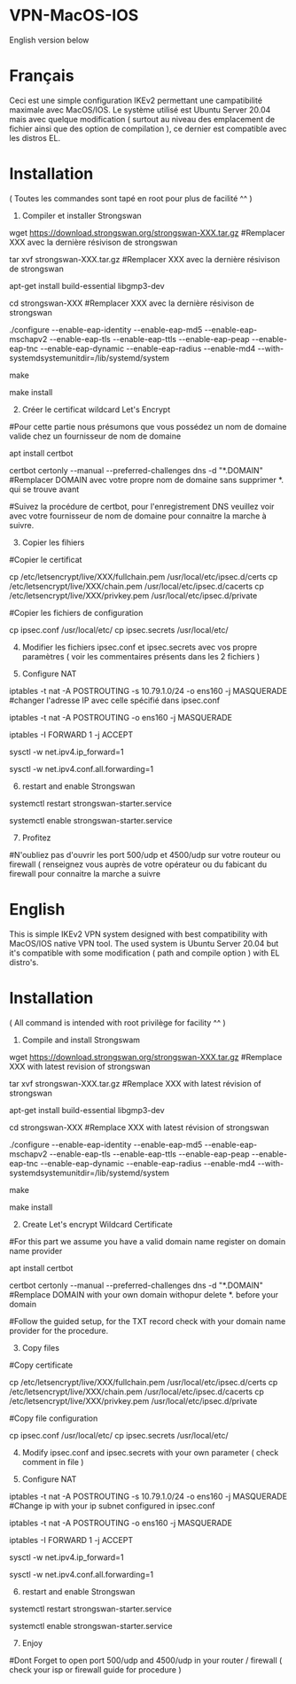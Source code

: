 # VPN-MacOS-IOS

English version below

# Français
Ceci est une simple configuration IKEv2 permettant une campatibilité maximale avec MacOS/IOS. Le système utilisé est Ubuntu Server 20.04 mais avec quelque modification ( surtout au niveau des emplacement de fichier ainsi que des option de compilation ), ce dernier est compatible avec les distros EL. 

# Installation 

( Toutes les commandes sont tapé en root pour plus de facilité ^^ )

1) Compiler et installer Strongswan

wget https://download.strongswan.org/strongswan-XXX.tar.gz #Remplacer XXX avec la dernière résivison de strongswan 

tar xvf strongswan-XXX.tar.gz #Remplacer XXX avec la dernière résivison de strongswan 

apt-get install build-essential libgmp3-dev

cd strongswan-XXX #Remplacer XXX avec la dernière résivison de strongswan 

./configure --enable-eap-identity --enable-eap-md5 --enable-eap-mschapv2 --enable-eap-tls --enable-eap-ttls --enable-eap-peap --enable-eap-tnc --enable-eap-dynamic --enable-eap-radius --enable-md4 --with-systemdsystemunitdir=/lib/systemd/system

make

make install

2) Créer le certificat wildcard Let's Encrypt 

#Pour cette partie nous présumons que vous possédez un nom de domaine valide chez un fournisseur de nom de domaine

apt install certbot 

certbot certonly --manual --preferred-challenges dns -d "*.DOMAIN" #Remplacer DOMAIN avec votre propre nom de domaine sans supprimer *. qui se trouve avant

#Suivez la procédure de certbot, pour l'enregistrement DNS veuillez voir avec votre fournisseur de nom de domaine pour connaitre la marche à suivre. 

3) Copier les fihiers

#Copier le certificat 

cp /etc/letsencrypt/live/XXX/fullchain.pem /usr/local/etc/ipsec.d/certs
cp /etc/letsencrypt/live/XXX/chain.pem /usr/local/etc/ipsec.d/cacerts
cp /etc/letsencrypt/live/XXX/privkey.pem /usr/local/etc/ipsec.d/private
 
 #Copier les fichiers de configuration

cp ipsec.conf /usr/local/etc/
cp ipsec.secrets /usr/local/etc/

4) Modifier les fichiers ipsec.conf et ipsec.secrets avec vos propre paramètres ( voir les commentaires présents dans les 2 fichiers )

5) Configure NAT 

iptables -t nat -A POSTROUTING -s 10.79.1.0/24 -o ens160 -j MASQUERADE #changer l'adresse IP avec celle spécifié dans ipsec.conf

iptables -t nat -A POSTROUTING -o ens160 -j MASQUERADE

iptables -I FORWARD 1 -j ACCEPT

sysctl -w net.ipv4.ip_forward=1

sysctl -w net.ipv4.conf.all.forwarding=1

6) restart and enable Strongswan

systemctl restart strongswan-starter.service

systemctl enable strongswan-starter.service

7) Profitez 

#N'oubliez pas d'ouvrir les port 500/udp et 4500/udp sur votre routeur ou firewall ( renseignez vous auprès de votre opérateur ou du fabicant du firewall pour connaitre la marche a suivre 

# English
This is simple IKEv2 VPN system designed with best compatibility with MacOS/IOS native VPN tool. The used system is Ubuntu Server 20.04 but it's compatible with some modification ( path and compile option ) with EL distro's. 

# Installation 

( All command is intended with root privilège for facility ^^ )

1) Compile and install Strongswam

wget https://download.strongswan.org/strongswan-XXX.tar.gz #Remplace XXX with latest revision of strongswan

tar xvf strongswan-XXX.tar.gz #Remplace XXX with latest révision of strongswan

apt-get install build-essential libgmp3-dev

cd strongswan-XXX #Remplace XXX with latest révision of strongswan

./configure --enable-eap-identity --enable-eap-md5 --enable-eap-mschapv2 --enable-eap-tls --enable-eap-ttls --enable-eap-peap --enable-eap-tnc --enable-eap-dynamic --enable-eap-radius --enable-md4 --with-systemdsystemunitdir=/lib/systemd/system

make

make install

2) Create Let's encrypt Wildcard Certificate 

#For this part we assume you have a valid domain name register on domain name provider 

apt install certbot 

certbot certonly --manual --preferred-challenges dns -d "*.DOMAIN" #Remplace DOMAIN with your own domain withopur delete *. before your domain

#Follow the guided setup, for the TXT record check with your domain name provider for the procedure.

3) Copy files

#Copy certificate 

cp /etc/letsencrypt/live/XXX/fullchain.pem /usr/local/etc/ipsec.d/certs
cp /etc/letsencrypt/live/XXX/chain.pem /usr/local/etc/ipsec.d/cacerts
cp /etc/letsencrypt/live/XXX/privkey.pem /usr/local/etc/ipsec.d/private
 
 #Copy file configuration

cp ipsec.conf /usr/local/etc/
cp ipsec.secrets /usr/local/etc/

4) Modify ipsec.conf and ipsec.secrets with your own parameter ( check comment in file )

5) Configure NAT 

iptables -t nat -A POSTROUTING -s 10.79.1.0/24 -o ens160 -j MASQUERADE #Change ip with your ip subnet configured in ipsec.conf

iptables -t nat -A POSTROUTING -o ens160 -j MASQUERADE

iptables -I FORWARD 1 -j ACCEPT

sysctl -w net.ipv4.ip_forward=1

sysctl -w net.ipv4.conf.all.forwarding=1

6) restart and enable Strongswan

systemctl restart strongswan-starter.service

systemctl enable strongswan-starter.service

7) Enjoy 

#Dont Forget to open port 500/udp and 4500/udp in your router / firewall ( check your isp or firewall guide for procedure ) 
